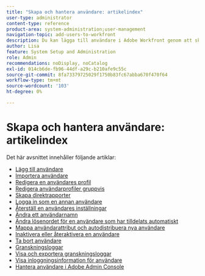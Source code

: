 ```yaml
---
title: "Skapa och hantera användare: artikelindex"
user-type: administrator
content-type: reference
product-area: system-administration;user-management
navigation-topic: add-users-to-workfront
description: Du kan lägga till användare i Adobe Workfront genom att skapa enskilda användare från grunden eller genom att kopiera befintliga användare.
author: Lisa
feature: System Setup and Administration
role: Admin
recommendations: noDisplay, noCatalog
exl-id: 014cb6de-fb96-44df-a29c-b210afe9c55c
source-git-commit: 8fa73379725029f1750b83fc67abba670f470f64
workflow-type: tm+mt
source-wordcount: '103'
ht-degree: 0%

---
```


# Skapa och hantera användare: artikelindex

<!-- Audited: 2/2024 -->

Det här avsnittet innehåller följande artiklar:

* [Lägg till användare](../../../administration-and-setup/add-users/create-and-manage-users/add-users.md)
* [Importera användare](../../../administration-and-setup/add-users/create-and-manage-users/import-users.md)
* [Redigera en användares profil](../../../administration-and-setup/add-users/create-and-manage-users/edit-a-users-profile.md)
* [Redigera användarprofiler gruppvis](../../../administration-and-setup/add-users/create-and-manage-users/edit-user-profiles-in-bulk.md)
* [Skapa direktrapporter](../../../administration-and-setup/add-users/create-and-manage-users/create-direct-reports.md)
* [Logga in som en annan användare](../../../administration-and-setup/add-users/create-and-manage-users/log-in-as-another-user.md)
* [Återställ en användares inställningar](../../../administration-and-setup/add-users/create-and-manage-users/reset-a-users-preferences.md)
* [Ändra ett användarnamn](../../../administration-and-setup/add-users/create-and-manage-users/change-a-username.md)
* [Ändra lösenordet för en användare som har tilldelats automatiskt](../../../administration-and-setup/add-users/create-and-manage-users/change-pw-auto-provisioned-user.md)
* [Mappa användarattribut och autodistribuera nya användare](../../../administration-and-setup/add-users/create-and-manage-users/map-user-attributes.md)
* [Inaktivera eller återaktivera en användare](../../../administration-and-setup/add-users/create-and-manage-users/deactivate-a-user.md)
* [Ta bort användare](../../../administration-and-setup/add-users/create-and-manage-users/delete-a-user.md)
* [Granskningsloggar](../../../administration-and-setup/add-users/create-and-manage-users/audit-logs.md)
* [Visa och exportera granskningsloggar](../../../administration-and-setup/add-users/create-and-manage-users/view-and-export-audit-logs.md)
* [Visa inloggningsinformation för användare](../../../administration-and-setup/add-users/create-and-manage-users/view-user-login-info.md)
* [Hantera användare i Adobe Admin Console](../../../administration-and-setup/add-users/create-and-manage-users/admin-console.md)
